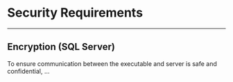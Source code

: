 # Security Requirements
---
## Encryption (SQL Server)
To ensure communication between the executable and server is safe and confidential, ...